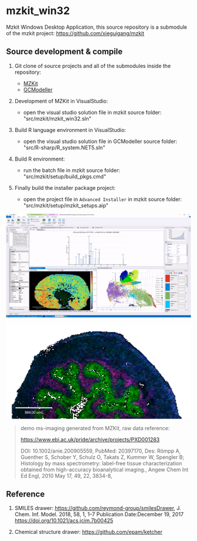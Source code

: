 # mzkit_win32

Mzkit Windows Desktop Application, this source repository is a submodule of the mzkit project: https://github.com/xieguigang/mzkit

## Source development &amp; compile 

1. Git clone of source projects and all of the submodules inside the repository:
   + [MZKit](https://github.com/xieguigang/mzkit.git)
   + [GCModeller](https://github.com/SMRUCC/GCModeller.git)

2. Development of MZKit in VisualStudio:
   + open the visual studio solution file in mzkit source folder: "src/mzkit/mzkit_win32.sln"

3. Build R language environment in VisualStudio:
   + open the visual studio solution file in GCModeller source folder: "src/R-sharp/R_system.NET5.sln"
   
4. Build R environment:
   + run the batch file in mzkit source folder: "src/mzkit/setup/build_pkgs.cmd" 
   
5. Finally build the installer package project:
   + open the project file in ``Advanced Installer`` in mzkit source folder: "src/mzkit/setup/mzkit_setups.aip"

![](./screenshot.jpg)

![](extdata/demo-ms-imaging.png)
> demo ms-imaging generated from MZKit, raw data reference:
>
> https://www.ebi.ac.uk/pride/archive/projects/PXD001283
>
> DOI: 10.1002/anie.200905559, PubMed: 20397170, Des: Römpp A, Guenther S, Schober Y, Schulz O, Takats Z, Kummer W, Spengler B; Histology by mass spectrometry: label-free tissue characterization obtained from high-accuracy bioanalytical imaging., Angew Chem Int Ed Engl, 2010 May 17, 49, 22, 3834-8,

## Reference

1. SMILES drawer: https://github.com/reymond-group/smilesDrawer, J. Chem. Inf. Model. 2018, 58, 1, 1–7 
   Publication Date:December 19, 2017
   https://doi.org/10.1021/acs.jcim.7b00425

2. Chemical structure drawer: https://github.com/epam/ketcher 